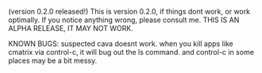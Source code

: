 (version 0.2.0 released!) This is version 0.2.0, if things dont work, or work optimally. If you notice anything wrong, please consult me.
THIS IS AN ALPHA RELEASE, IT MAY NOT WORK.

KNOWN BUGS: suspected cava doesnt work. when you kill apps like cmatrix via control-c, it will bug out the ls command. and control-c in some places may be a bit messy.
